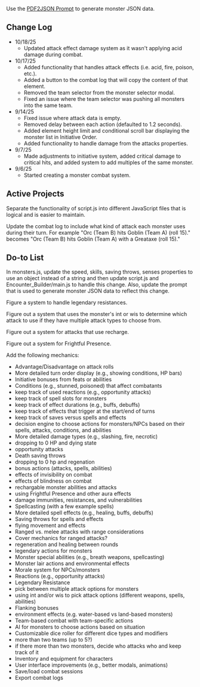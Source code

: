 Use the [PDF2JSON Prompt](https://docs.google.com/document/d/1-5uHuy5nKEDAXTc-61rxaPQYgDpTNQ08-MPI6YULu-4/edit?pli=1&tab=t.0) to generate monster JSON data.

## Change Log

* 10/18/25
    * Updated attack effect damage system as it wasn't applying acid damage during combat.
* 10/17/25
    * Added functionality that handles attack effects (i.e. acid, fire, poison, etc.).
    * Added a button to the combat log that will copy the content of that element.
    * Removed the team selector from the monster selector modal.
    * Fixed an issue where the team selector was pushing all monsters into the same team.
* 9/14/25
    * Fixed issue where attack data is empty.
    * Removed delay between each action (defaulted to 1.2 seconds).
    * Added element height limit and conditional scroll bar displaying the monster list in Initiative Order.
    * Added functionality to handle damage from the attacks properties.
* 9/7/25
    * Made adjustments to initiative system, added critical damage to critical hits, and added system to add multiples of the same monster.
* 9/6/25
    * Started creating a monster combat system.


## Active Projects
Separate the functionality of script.js into different JavaScript files that is logical and is easier to maintain.

Update the combat log to include what kind of attack each monster uses during their turn. For example "Orc (Team B) hits Goblin (Team A) (roll 15)." becomes "Orc (Team B) hits Goblin (Team A) with a Greataxe (roll 15)."




## Do-to List

In monsters.js, update the speed, skills, saving throws, senses properties to use an object instead of a string and then update script.js and Encounter_Builder/main.js to handle this change. Also, update the prompt that is used to generate monster JSON data to reflect this change.

Figure a system to handle legendary resistances.

Figure out a system that uses the monster's int or wis to determine which attack to use if they have multiple attack types to choose from.

Figure out a system for attacks that use recharge.

Figure out a system for Frightful Presence.

Add the following mechanics:
* Advantage/Disadvantage on attack rolls
* More detailed turn order display (e.g., showing conditions, HP bars)
* Initiative bonuses from feats or abilities
* Conditions (e.g., stunned, poisoned) that affect combatants
* keep track of used reactions (e.g., opportunity attacks)
* keep track of spell slots for monsters
* keep track of effect durations (e.g., buffs, debuffs)
* keep track of effects that trigger at the start/end of turns
* keep track of saves versus spells and effects
* decision engine to choose actions for monsters/NPCs based on their spells, attacks, conditions, and abilities
* More detailed damage types (e.g., slashing, fire, necrotic)
* dropping to 0 HP and dying state
* opportunity attacks
* Death saving throws
* dropping to 0 hp and regenation
* bonus actions (attacks, spells, abilities)
* effects of invisibility on combat
* effects of blindness on combat
* rechargable monster abilities and attacks
* using Frightful Presence and other aura effects
* damage immunities, resistances, and vulnerabilities
* Spellcasting (with a few example spells)
* More detailed spell effects (e.g., healing, buffs, debuffs)
* Saving throws for spells and effects
* flying movement and effects
* Ranged vs. melee attacks with range considerations
* Cover mechanics for ranged attacks?
* regeneration and healing between rounds
* legendary actions for monsters
* Monster special abilities (e.g., breath weapons, spellcasting)
* Monster lair actions and environmental effects
* Morale system for NPCs/monsters
* Reactions (e.g., opportunity attacks)
* Legendary Resistance
* pick between multiple attack options for monsters
* using int and/or wis to pick attack options (different weapons, spells, abilities)
* Flanking bonuses
* environment effects (e.g. water-based vs land-based monsters)
* Team-based combat with team-specific actions
* AI for monsters to choose actions based on situation
* Customizable dice roller for different dice types and modifiers
* more than two teams (up to 5?)
* if there more than two monsters, decide who attacks who and keep track of it
* Inventory and equipment for characters
* User interface improvements (e.g., better modals, animations)
* Save/load combat sessions
* Export combat logs
